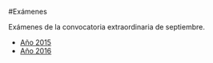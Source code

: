 #Exámenes

Exámenes de la convocatoria extraordinaria de septiembre.


* [Año 2015](sept-2015.md)
* [Año 2016](sept-2016.md)

